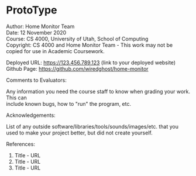 # ProtoType

Author:    Home Monitor Team <br />
Date:      12 November 2020 <br />
Course:    CS 4000, University of Utah, School of Computing <br />
Copyright: CS 4000 and Home Monitor Team - This work may not be copied for use in Academic Coursework.

Deployed URL:  https://123.456.789.123  (link to your deployed website) <br />
Github Page:   https://github.com/wiredghost/home-monitor

Comments to Evaluators:

  Any information you need the course staff to know when grading your work.  This can  
  include known bugs, how to "run" the program, etc.

Acknowledgements:

   List of any outside software/libraries/tools/sounds/images/etc. that you
   used to make your project better, but did not create yourself.

References:

   1. Title - URL
   2. Title - URL
   3. Title - URL  
